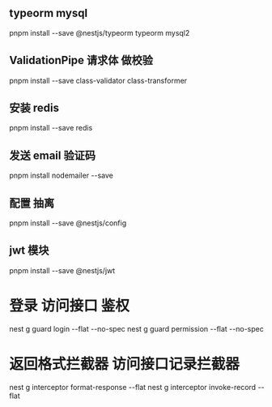 ## typeorm mysql
pnpm install --save @nestjs/typeorm typeorm mysql2
## ValidationPipe 请求体 做校验
pnpm install --save class-validator class-transformer
## 安装 redis
pnpm install --save redis
## 发送 email 验证码
pnpm install nodemailer --save
## 配置 抽离
pnpm install --save @nestjs/config
##  jwt 模块
pnpm install --save @nestjs/jwt
# 登录 访问接口 鉴权
nest g guard login --flat --no-spec
nest g guard permission --flat --no-spec
# 返回格式拦截器  访问接口记录拦截器
nest g interceptor format-response --flat
nest g interceptor invoke-record --flat
